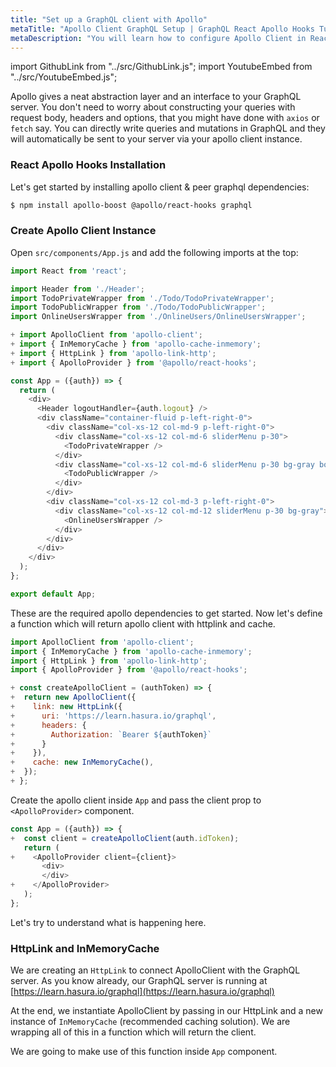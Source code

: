 ```yaml
---
title: "Set up a GraphQL client with Apollo"
metaTitle: "Apollo Client GraphQL Setup | GraphQL React Apollo Hooks Tutorial"
metaDescription: "You will learn how to configure Apollo Client in React by installing dependencies like apollo-boost @apollo/react-hooks apollo-link-ws"
---
```


import GithubLink from "../src/GithubLink.js";
import YoutubeEmbed from "../src/YoutubeEmbed.js";

<YoutubeEmbed link="https://www.youtube.com/embed/m3IAzTwoUUM" />

Apollo gives a neat abstraction layer and an interface to your GraphQL server. You don't need to worry about constructing your queries with request body, headers and options, that you might have done with `axios` or `fetch` say. You can directly write queries and mutations in GraphQL and they will automatically be sent to your server via your apollo client instance.

### React Apollo Hooks Installation
Let's get started by installing apollo client & peer graphql dependencies:

```bash
$ npm install apollo-boost @apollo/react-hooks graphql
```

### Create Apollo Client Instance
Open `src/components/App.js` and add the following imports at the top:

<GithubLink link="https://github.com/hasura/graphql-engine/blob/master/community/learn/graphql-tutorials/tutorials/react-apollo-hooks/app-final/src/components/App.js" text="src/components/App.js" />

```javascript
import React from 'react';

import Header from './Header';
import TodoPrivateWrapper from './Todo/TodoPrivateWrapper';
import TodoPublicWrapper from './Todo/TodoPublicWrapper';
import OnlineUsersWrapper from './OnlineUsers/OnlineUsersWrapper';

+ import ApolloClient from 'apollo-client';
+ import { InMemoryCache } from 'apollo-cache-inmemory';
+ import { HttpLink } from 'apollo-link-http';
+ import { ApolloProvider } from '@apollo/react-hooks';

const App = ({auth}) => {
  return (
    <div>
      <Header logoutHandler={auth.logout} />
      <div className="container-fluid p-left-right-0">
        <div className="col-xs-12 col-md-9 p-left-right-0">
          <div className="col-xs-12 col-md-6 sliderMenu p-30">
            <TodoPrivateWrapper />
          </div>
          <div className="col-xs-12 col-md-6 sliderMenu p-30 bg-gray border-right">
            <TodoPublicWrapper />
          </div>
        </div>
        <div className="col-xs-12 col-md-3 p-left-right-0">
          <div className="col-xs-12 col-md-12 sliderMenu p-30 bg-gray">
            <OnlineUsersWrapper />
          </div>
        </div>
      </div>
    </div>
  );
};

export default App;
```

These are the required apollo dependencies to get started. Now let's define a function which will return apollo client with httplink and cache.

```javascript
import ApolloClient from 'apollo-client';
import { InMemoryCache } from 'apollo-cache-inmemory';
import { HttpLink } from 'apollo-link-http';
import { ApolloProvider } from '@apollo/react-hooks';

+ const createApolloClient = (authToken) => {
+  return new ApolloClient({
+    link: new HttpLink({
+      uri: 'https://learn.hasura.io/graphql',
+      headers: {
+        Authorization: `Bearer ${authToken}`
+      }
+    }),
+    cache: new InMemoryCache(),
+  });
+ };
```
Create the apollo client inside `App` and pass the client prop to `<ApolloProvider>` component.

```javascript
const App = ({auth}) => {
+  const client = createApolloClient(auth.idToken);
   return (
+    <ApolloProvider client={client}>
       <div>
       </div>
+    </ApolloProvider>
   );
};
```

Let's try to understand what is happening here. 

### HttpLink and InMemoryCache
We are creating an `HttpLink` to connect ApolloClient with the GraphQL server. As you know already, our GraphQL server is running at [https://learn.hasura.io/graphql](https://learn.hasura.io/graphql)

At the end, we instantiate ApolloClient by passing in our HttpLink and a new instance of `InMemoryCache` (recommended caching solution). We are wrapping all of this in a function which will return the client.

We are going to make use of this function inside `App` component.
